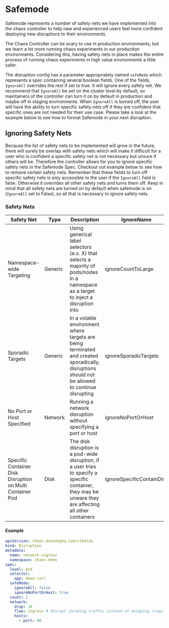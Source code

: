 # Safemode

Safemode represents a number of safety nets we have implemented into the chaos controller to help new and experienced users feel more confident deploying new disruptions to their environments.

The Chaos Controller can be scary to use in production environments, but we learn a lot more running chaos experiments in our production environments. Considering this, having safety nets in place makes the entire process of running chaos experiments in high value environments a little safer.

The disruption config has a parameter appropriately named `safeMode` which represents a spec containing several boolean fields.
One of the fields, `IgnoreAll` overrides the rest if set to true. It will ignore every safety net.
We recommend that `IgnoreAll` be set on the cluster level by default, so maintainers of the controller can turn it on by default in production and maybe off in staging environments.
When `IgnoreAll` is turned off, the user will have the ability to turn specific safety nets off if they are confident that specific ones are not needed for their use case.
Please take a look at the example below to see how to format Safemode in your next disruption.

## Ignoring Safety Nets

Because the list of safety nets to be implemented will grow in the future, there will surely be overlap with safety nets which will make it difficult for a user who is confident a specific safety net is not necessary but unsure if others will be.
Therefore the controller allows for you to ignore specific safety nets in the Safemode Spec. Checkout out example below to see how to remove certain safety nets.
Remember that these fields to turn off specific safety nets is only accessible to the user if the `IgnoreAll` field is false. Otherwise it overrides all other safety nets and turns them off.
Keep in mind that all safety nets are turned on by default when safemode is on (`IgnoreAll` set to False), so all that is necessary to ignore safety nets.

### Safety Nets

| Safety Net  | Type | Description | IgnoreName |
| ----------- | ----------- | ----------- | ----------- |
| Namespace-wide Targeting                                  | Generic |  Using generical label selectors (e.x. X) that selects a majority of pods/nodes in a namespace as a target to inject a disruption into                     | ignoreCountToLarge        |
| Sporadic Targets                                          | Generic |  In a volatile environment where targets are being terminated and created sporadically, disruptions should not be allowed to continue disrupting           | ignoreSporadicTargets     |
| No Port or Host Specified                                 | Network |  Running a network disruption without specifying a port or host                                                                                            | ignoreNoPortOrHost        |
| Specific Container Disk Disruption on Multi Container Pod | Disk    |  The disk disruption is a pod-wide disruption, if a user tries to specify a specific container, they may be unware they are affecting all other containers | ignoreSpecificContainDisk |


#### Example

```yaml
apiVersion: chaos.datadoghq.com/v1beta1
kind: Disruption
metadata:
  name: network-ingress
  namespace: chaos-demo
spec:
  level: pod
  selector:
    app: demo-curl
  safeMode:
    ignoreAll: false
    ignoreNoPortOrHost: true
  count: 1
  network:
    drop: 10
    flow: ingress # disrupt incoming traffic instead of outgoing (requires at least a port or a host to be specified, only works for TCP, please read implementation details before using to know the current limitations)
    hosts:
      - port: 80
```







